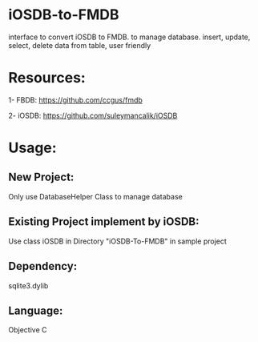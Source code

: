 # iOSDB-to-FMDB
interface to convert iOSDB to FMDB. to manage database. insert, update, select, delete data from table, user friendly

# Resources:
1- FBDB:  https://github.com/ccgus/fmdb

2- iOSDB: https://github.com/suleymancalik/iOSDB

# Usage:

## New Project:
Only use DatabaseHelper Class to manage database

## Existing Project implement by iOSDB:
Use class iOSDB in Directory "iOSDB-To-FMDB" in sample project 

## Dependency:
sqlite3.dylib

## Language:
Objective C


